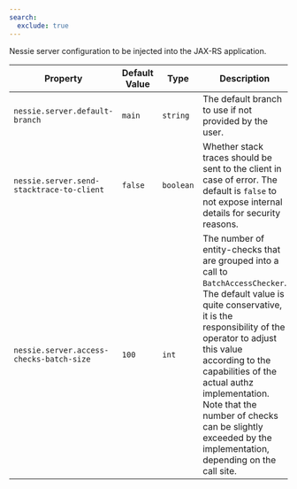 ```yaml
---
search:
  exclude: true
---
```

<!--start-->

Nessie server configuration to be injected into the JAX-RS application.

| Property | Default Value | Type | Description |
|----------|---------------|------|-------------|
| `nessie.server.default-branch` | `main` | `string` | The default branch to use if not provided by the user.  |
| `nessie.server.send-stacktrace-to-client` | `false` | `boolean` | Whether stack traces should be sent to the client in case of error. The default is `false` to not expose internal details for security reasons.  |
| `nessie.server.access-checks-batch-size` | `100` | `int` | The number of entity-checks that are grouped into a call to `BatchAccessChecker`. The default  value is quite conservative, it is the responsibility of the operator to adjust this value  according to the capabilities of the actual authz implementation. Note that the number of  checks can be slightly exceeded by the implementation, depending on the call site.  |
